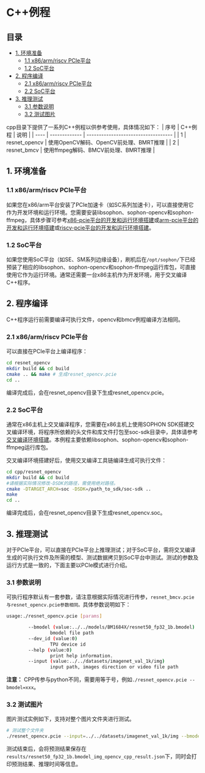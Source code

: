# C++例程

## 目录

* [1. 环境准备](#1-环境准备)
    * [1.1 x86/arm/riscv PCIe平台](#11-x86armriscv-pcie平台)
    * [1.2 SoC平台](#12-soc平台)
* [2. 程序编译](#2-程序编译)
    * [2.1 x86/arm/riscv PCIe平台](#21-x86armriscv-pcie平台)
    * [2.2 SoC平台](#22-soc平台)
* [3. 推理测试](#3-推理测试)
    * [3.1 参数说明](#31-参数说明)
    * [3.2 测试图片](#32-测试图片)

cpp目录下提供了一系列C++例程以供参考使用，具体情况如下：
| 序号  | C++例程      | 说明                                 |
| ---- | ------------- | -----------------------------------  |
| 1    | resnet_opencv | 使用OpenCV解码、OpenCV前处理、BMRT推理 |
| 2    | resnet_bmcv   | 使用ffmpeg解码、BMCV前处理、BMRT推理   |


## 1. 环境准备
### 1.1 x86/arm/riscv PCIe平台
如果您在x86/arm平台安装了PCIe加速卡（如SC系列加速卡），可以直接使用它作为开发环境和运行环境。您需要安装libsophon、sophon-opencv和sophon-ffmpeg，具体步骤可参考[x86-pcie平台的开发和运行环境搭建](../../../docs/Environment_Install_Guide.md#3-x86-pcie平台的开发和运行环境搭建)或[arm-pcie平台的开发和运行环境搭建](../../../docs/Environment_Install_Guide.md#5-arm-pcie平台的开发和运行环境搭建)或[riscv-pcie平台的开发和运行环境搭建](../../../docs/Environment_Install_Guide.md#6-riscv-pcie平台的开发和运行环境搭建)。

### 1.2 SoC平台
如果您使用SoC平台（如SE、SM系列边缘设备），刷机后在`/opt/sophon/`下已经预装了相应的libsophon、sophon-opencv和sophon-ffmpeg运行库包，可直接使用它作为运行环境。通常还需要一台x86主机作为开发环境，用于交叉编译C++程序。

## 2. 程序编译
C++程序运行前需要编译可执行文件，opencv和bmcv例程编译方法相同。
### 2.1 x86/arm/riscv PCIe平台
可以直接在PCIe平台上编译程序：

```bash
cd resnet_opencv
mkdir build && cd build
cmake .. && make # 生成resnet_opencv.pcie
cd ..
```
编译完成后，会在resnet_opencv目录下生成resnet_opencv.pcie。

### 2.2 SoC平台
通常在x86主机上交叉编译程序，您需要在x86主机上使用SOPHON SDK搭建交叉编译环境，将程序所依赖的头文件和库文件打包至soc-sdk目录中，具体请参考[交叉编译环境搭建](../../../docs/Environment_Install_Guide.md#41-交叉编译环境搭建)。本例程主要依赖libsophon、sophon-opencv和sophon-ffmpeg运行库包。

交叉编译环境搭建好后，使用交叉编译工具链编译生成可执行文件：

```bash
cd cpp/resnet_opencv
mkdir build && cd build
#请根据实际情况修改-DSDK的路径，需使用绝对路径。
cmake -DTARGET_ARCH=soc -DSDK=/path_to_sdk/soc-sdk ..  
make
cd ..
```
编译完成后，会在resnet_opencv目录下生成resnet_opencv.soc。

## 3. 推理测试
对于PCIe平台，可以直接在PCIe平台上推理测试；对于SoC平台，需将交叉编译生成的可执行文件及所需的模型、测试数据拷贝到SoC平台中测试。测试的参数及运行方式是一致的，下面主要以PCIe模式进行介绍。

### 3.1 参数说明
可执行程序默认有一套参数，请注意根据实际情况进行传参，`resnet_bmcv.pcie与resnet_opencv.pcie参数相同。`具体参数说明如下：

```bash
usage:./resnet_opencv.pcie [params]

        --bmodel (value:../../models/BM1684X/resnet50_fp32_1b.bmodel)
                bmodel file path
        --dev_id (value:0)
                TPU device id
        --help (value:0)
                print help information.
        --input (value:../../datasets/imagenet_val_1k/img)
                input path, images direction or video file path
```
**注意：** CPP传参与python不同，需要用等于号，例如`./resnet_opencv.pcie --bmodel=xxx`。

### 3.2 测试图片
图片测试实例如下，支持对整个图片文件夹进行测试。
```bash
# 测试整个文件夹  
./resnet_opencv.pcie --input=../../datasets/imagenet_val_1k/img --bmodel=../../models/BM1684X/resnet50_fp32_1b.bmodel --dev_id=0
```
测试结束后，会将预测结果保存在`results/resnet50_fp32_1b.bmodel_img_opencv_cpp_result.json`下，同时会打印预测结果、推理时间等信息。